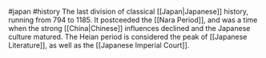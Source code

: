 #japan #history 
The last division of classical [[Japan|Japanese]] history, running from 794 to 1185. It postceeded the [[Nara Period]], and was a time when the strong [[China|Chinese]] influences declined and the Japanese culture matured. The Heian period is considered the peak of [[Japanese Literature]], as well as the [[Japanese Imperial Court]].